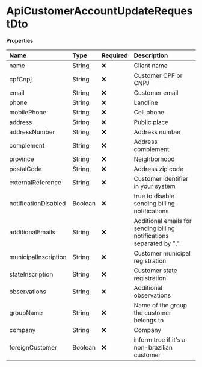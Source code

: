 # ApiCustomerAccountUpdateRequestDto

**Properties**

| Name                 | Type    | Required | Description                                                          |
| :------------------- | :------ | :------- | :------------------------------------------------------------------- |
| name                 | String  | ❌       | Client name                                                          |
| cpfCnpj              | String  | ❌       | Customer CPF or CNPJ                                                 |
| email                | String  | ❌       | Customer email                                                       |
| phone                | String  | ❌       | Landline                                                             |
| mobilePhone          | String  | ❌       | Cell phone                                                           |
| address              | String  | ❌       | Public place                                                         |
| addressNumber        | String  | ❌       | Address number                                                       |
| complement           | String  | ❌       | Address complement                                                   |
| province             | String  | ❌       | Neighborhood                                                         |
| postalCode           | String  | ❌       | Address zip code                                                     |
| externalReference    | String  | ❌       | Customer identifier in your system                                   |
| notificationDisabled | Boolean | ❌       | true to disable sending billing notifications                        |
| additionalEmails     | String  | ❌       | Additional emails for sending billing notifications separated by "," |
| municipalInscription | String  | ❌       | Customer municipal registration                                      |
| stateInscription     | String  | ❌       | Customer state registration                                          |
| observations         | String  | ❌       | Additional observations                                              |
| groupName            | String  | ❌       | Name of the group the customer belongs to                            |
| company              | String  | ❌       | Company                                                              |
| foreignCustomer      | Boolean | ❌       | inform true if it's a non-brazilian customer                         |

<!-- This file was generated by liblab | https://liblab.com/ -->
